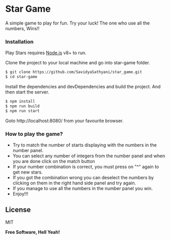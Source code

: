 # Star Game

A simple game to play for fun. Try your luck! The one who use all the numbers, Wins!! 

### Installation

Play Stars requires [Node.js](https://nodejs.org/) v8+ to run.

Clone the project to your local machine and go into star-game folder.
```sh
$ git clone https://github.com/SavidyaSathyani/star_game.git
$ cd star-game
```

Install the dependencies and devDependencies and build the project. And then start the server.

```sh
$ npm install 
$ npm run build
$ npm run start
```

Goto http://localhost:8080/ from your favourite browser.

### How to play the game?

 - Try to match the number of starts displaying with the numbers in the number panel.
 - You can select any number of integers from the number panel and when you are done click on the match button
 - If your number combination is correct, you must press on "^" again to get new stars.
 - If you got the combination wrong you can deselect the numbers by clicking on them in the right hand side panel and try again.
 - If you manage to use all the numbers in the number panel you win.
 - Enjoy!!!

License
----

MIT


**Free Software, Hell Yeah!**

  
